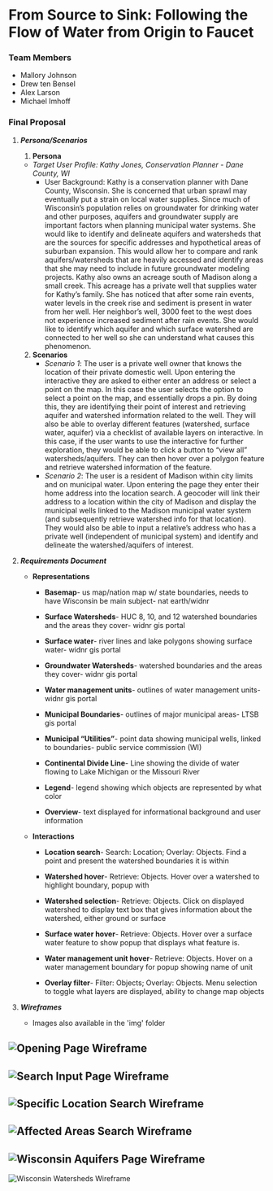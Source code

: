 # From Source to Sink: Following the Flow of Water from Origin to Faucet

### Team Members

* Mallory Johnson
* Drew ten Bensel
* Alex Larson
* Michael Imhoff

### Final Proposal
1. ***Persona/Scenarios***
    1. **Persona**
    - *Target User Profile: Kathy Jones, Conservation Planner - Dane County, WI*
        - User Background: Kathy is a conservation planner with Dane County, Wisconsin. She is concerned that urban sprawl may eventually put a strain on local water supplies. Since much of Wisconsin’s population relies on groundwater for drinking water and other purposes, aquifers and groundwater supply are important factors when planning municipal water systems. She would like to identify and delineate aquifers and watersheds that are the sources for specific addresses and hypothetical areas of suburban expansion. This would allow her to compare and rank aquifers/watersheds that are heavily accessed and identify areas that she may need to include in future groundwater modeling projects.
        Kathy also owns an acreage south of Madison along a small creek. This acreage has a private well that supplies water for Kathy’s family. She has noticed that after some rain events, water levels in the creek rise and sediment is present in water from her well.  Her neighbor’s well, 3000 feet to the west does not experience increased sediment after rain events. She would like to identify which aquifer and which surface watershed are connected to her well so she can understand what causes this phenomenon.

    2. **Scenarios**
        - *Scenario 1*: The user is a private well owner that knows the location of their private domestic well. Upon entering the interactive they are asked to either enter an address or select a point on the map. In this case the user selects the option to select a point on the map, and essentially drops a pin. By doing this, they are identifying their point of interest and retrieving aquifer and watershed information related to the well. They will also be able to overlay different features (watershed, surface water, aquifer) via a checklist of available layers on interactive. In this case, if the user wants to use the interactive for further exploration, they would be able to click a button to “view all” watersheds/aquifers. They can then hover over a polygon feature and retrieve watershed information of the feature.
        - *Scenario 2*: The user is a resident of Madison within city limits and on municipal water. Upon entering the page they enter their home address into the location search. A geocoder will link their address to a location within the city of Madison and display the municipal wells linked to the Madison municipal water system (and subsequently retrieve watershed info for that location). They would also be able to input a relative’s address who has a private well (independent of municipal system) and identify and delineate the watershed/aquifers of interest.

2. ***Requirements Document***
    - **Representations**
        - **Basemap**- us map/nation map w/ state boundaries, needs to have Wisconsin be main subject- nat earth/widnr

        - **Surface Watersheds**- HUC 8, 10, and 12 watershed boundaries and the areas they cover- widnr gis portal

        - **Surface water**- river lines and lake polygons showing surface water- widnr gis portal

        - **Groundwater Watersheds**- watershed boundaries and the areas they cover- widnr gis portal

        - **Water management units**- outlines of water management units- widnr gis portal

        - **Municipal Boundaries**- outlines of major municipal areas- LTSB gis portal

        - **Municipal “Utilities”**- point data showing municipal wells, linked to boundaries- public service commission (WI)
        
        - **Continental Divide Line**- Line showing the divide of water flowing to Lake Michigan or the Missouri River

        - **Legend**- legend showing which objects are represented by what color

        - **Overview**- text displayed for informational background and user information

    
    - **Interactions**
        - **Location search**- Search: Location; Overlay: Objects. Find a point and present the watershed boundaries it is within

        - **Watershed hover**- Retrieve: Objects. Hover over a watershed to highlight boundary, popup with 

        - **Watershed selection**- Retrieve: Objects. Click on displayed watershed to display text box that gives information about the watershed, either ground or surface

        - **Surface water hover**- Retrieve: Objects. Hover over a surface water feature to show popup that displays what feature is.

        - **Water management unit hover**- Retrieve: Objects. Hover on a water management boundary for popup showing name of unit

        - **Overlay filter**- Filter: Objects; Overlay: Objects. Menu selection to toggle what layers are displayed, ability to change map objects


3. ***Wireframes***

    - Images also available in the 'img' folder

![Opening Page Wireframe](https://github.com/mwimh/Spring2023_SourceToSink/blob/main/img/1.FirstLook.jpg "Opening Page")
-
![Search Input Page Wireframe](https://github.com/mwimh/Spring2023_SourceToSink/blob/main/img/2.LocationEntry.jpg "Search Input Page")
-
![Specific Location Search Wireframe](https://github.com/mwimh/Spring2023_SourceToSink/blob/main/img/3.AddressLookup.jpg "Specific Location Search")
-
![Affected Areas Search Wireframe](https://github.com/mwimh/Spring2023_SourceToSink/blob/main/img/4.AffectedAreaLookup.jpg "Affected Areas Search")
-
![Wisconsin Aquifers Page Wireframe](https://github.com/mwimh/Spring2023_SourceToSink/blob/main/img/5.AllAquiferInfo.jpg "Wisconsin Aquifers")
-
![Wisconsin Watersheds Wireframe](https://github.com/mwimh/Spring2023_SourceToSink/blob/main/img/6.AllWatershedInfo.jpg "Wisconsin Watersheds")




